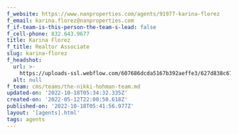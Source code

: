 ```yaml
---
f_website: https://www.nanproperties.com/agents/91977-karina-florez
f_email: karina.florez@nanproperties.com
f_if-team-is-this-person-the-team-s-lead: false
f_cell-phone: 832.643.9677
title: Karina Florez
f_title: Realtor Associate
slug: karina-florez
f_headshot:
  url: >-
    https://uploads-ssl.webflow.com/607686dcda5167b392aeffe3/627d838c670af56a925c638f_optimized_7f659869d77faed70a7b80c902e929ab.jpeg
  alt: null
f_team: cms/teams/the-nikki-hohman-team.md
updated-on: '2022-10-18T05:34:32.335Z'
created-on: '2022-05-12T22:00:50.618Z'
published-on: '2022-10-18T05:41:56.977Z'
layout: '[agents].html'
tags: agents
---
```



